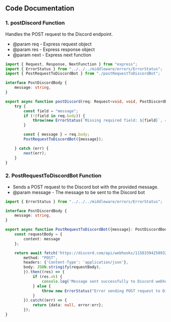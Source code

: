 ## Code Documentation

### 1. postDiscord Function

Handles the POST request to the Discord endpoint.
 * @param req - Express request object
 * @param res - Express response object
 * @param next - Express next function

```typescript
import { Request, Response, NextFunction } from "express";
import { ErrorStatus } from "../../../middleware/errors/ErrorStatus";
import { PostRequestToDiscordBot } from "./postRequestToDiscordBot";

interface PostDiscordBody {
    message: string,
}

export async function postDiscord(req: Request<void, void, PostDiscordBody, void>, res: Response, next: NextFunction) {
    try {
        const field = "message";
        if (!(field in req.body)) {
            throw(new ErrorStatus(`Missing required field: ${field}`, 400));
        }

        const { message } = req.body;
        PostRequestToDiscordBot({message});

    } catch (err) {
        next(err);
    }
}
```
### 2. PostRequestToDiscordBot Function

* Sends a POST request to the Discord bot with the provided message.
* @param message - The message to be sent to the Discord bot

```typescript
import { ErrorStatus } from "../../../middleware/errors/ErrorStatus";

interface PostDiscordBody {
    message: string,
}

export async function PostRequestToDiscordBot({message}: PostDiscordBody) {
    const requestBody = {
        content: message
    };

    return await fetch('https://discord.com/api/webhooks/1158339425093296209/OJ0GSO8aLOkWXPQ51YREeE6CNZeCgpJ0sNAh84jUcJrCHSS8mNvGkyIwaiR6qdRDN4bM', {
        method: "POST",
        headers: {'Content-Type': 'application/json'},
        body: JSON.stringify(requestBody),
        }).then((res) => {
            if (res.ok) {
                console.log('Message sent successfully to Discord webhook.');
            } else {
                throw new ErrorStatus("Error sending POST request to Discord bot", res.status);
            }
        }).catch((err) => {
            return {data: null, error:err};
        });
}
```